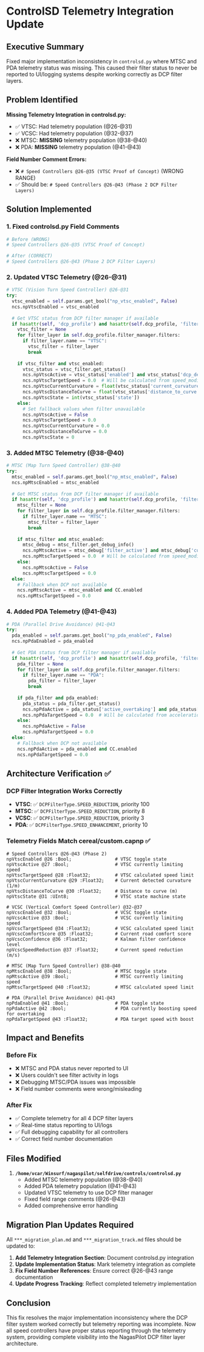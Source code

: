 # ControlSD Telemetry Integration Update

## Executive Summary

Fixed major implementation inconsistency in `controlsd.py` where MTSC and PDA telemetry status was missing. This caused their filter status to never be reported to UI/logging systems despite working correctly as DCP filter layers.

## Problem Identified

**Missing Telemetry Integration in controlsd.py:**
- ✅ VTSC: Had telemetry population (@26-@31) 
- ✅ VCSC: Had telemetry population (@32-@37)
- ❌ MTSC: **MISSING** telemetry population (@38-@40)
- ❌ PDA: **MISSING** telemetry population (@41-@43)

**Field Number Comment Errors:**
- ❌ `# Speed Controllers @26-@35 (VTSC Proof of Concept)` (WRONG RANGE)
- ✅ Should be: `# Speed Controllers @26-@43 (Phase 2 DCP Filter Layers)`

## Solution Implemented

### 1. Fixed controlsd.py Field Comments
```python
# Before (WRONG)
# Speed Controllers @26-@35 (VTSC Proof of Concept)

# After (CORRECT)
# Speed Controllers @26-@43 (Phase 2 DCP Filter Layers)
```

### 2. Updated VTSC Telemetry (@26-@31)
```python
# VTSC (Vision Turn Speed Controller) @26-@31
try:
  vtsc_enabled = self.params.get_bool("np_vtsc_enabled", False)
  ncs.npVtscEnabled = vtsc_enabled
  
  # Get VTSC status from DCP filter manager if available
  if hasattr(self, 'dcp_profile') and hasattr(self.dcp_profile, 'filter_manager'):
    vtsc_filter = None
    for filter_layer in self.dcp_profile.filter_manager.filters:
      if filter_layer.name == "VTSC":
        vtsc_filter = filter_layer
        break
    
    if vtsc_filter and vtsc_enabled:
      vtsc_status = vtsc_filter.get_status()
      ncs.npVtscActive = vtsc_status['enabled'] and vtsc_status['dcp_dependency_met']
      ncs.npVtscTargetSpeed = 0.0  # Will be calculated from speed_modifier
      ncs.npVtscCurrentCurvature = float(vtsc_status['current_curvature'])
      ncs.npVtscDistanceToCurve = float(vtsc_status['distance_to_curve'])
      ncs.npVtscState = int(vtsc_status['state'])
    else:
      # Set fallback values when filter unavailable
      ncs.npVtscActive = False
      ncs.npVtscTargetSpeed = 0.0
      ncs.npVtscCurrentCurvature = 0.0
      ncs.npVtscDistanceToCurve = 0.0
      ncs.npVtscState = 0
```

### 3. Added MTSC Telemetry (@38-@40)
```python
# MTSC (Map Turn Speed Controller) @38-@40
try:
  mtsc_enabled = self.params.get_bool("np_mtsc_enabled", False)
  ncs.npMtscEnabled = mtsc_enabled
  
  # Get MTSC status from DCP filter manager if available
  if hasattr(self, 'dcp_profile') and hasattr(self.dcp_profile, 'filter_manager'):
    mtsc_filter = None
    for filter_layer in self.dcp_profile.filter_manager.filters:
      if filter_layer.name == "MTSC":
        mtsc_filter = filter_layer
        break
    
    if mtsc_filter and mtsc_enabled:
      mtsc_debug = mtsc_filter.get_debug_info()
      ncs.npMtscActive = mtsc_debug['filter_active'] and mtsc_debug['curve_speed_enabled']
      ncs.npMtscTargetSpeed = 0.0  # Will be calculated from speed_modifier
    else:
      ncs.npMtscActive = False
      ncs.npMtscTargetSpeed = 0.0
  else:
    # Fallback when DCP not available
    ncs.npMtscActive = mtsc_enabled and CC.enabled
    ncs.npMtscTargetSpeed = 0.0
```

### 4. Added PDA Telemetry (@41-@43)
```python
# PDA (Parallel Drive Avoidance) @41-@43  
try:
  pda_enabled = self.params.get_bool("np_pda_enabled", False)
  ncs.npPdaEnabled = pda_enabled
  
  # Get PDA status from DCP filter manager if available
  if hasattr(self, 'dcp_profile') and hasattr(self.dcp_profile, 'filter_manager'):
    pda_filter = None
    for filter_layer in self.dcp_profile.filter_manager.filters:
      if filter_layer.name == "PDA":
        pda_filter = filter_layer
        break
    
    if pda_filter and pda_enabled:
      pda_status = pda_filter.get_status()
      ncs.npPdaActive = pda_status['active_overtaking'] and pda_status['dcp_active']
      ncs.npPdaTargetSpeed = 0.0  # Will be calculated from acceleration_multiplier
    else:
      ncs.npPdaActive = False
      ncs.npPdaTargetSpeed = 0.0
  else:
    # Fallback when DCP not available
    ncs.npPdaActive = pda_enabled and CC.enabled
    ncs.npPdaTargetSpeed = 0.0
```

## Architecture Verification ✅

### DCP Filter Integration Works Correctly
- **VTSC**: ✅ `DCPFilterType.SPEED_REDUCTION`, priority 100
- **MTSC**: ✅ `DCPFilterType.SPEED_REDUCTION`, priority 8  
- **VCSC**: ✅ `DCPFilterType.SPEED_REDUCTION`, priority 3
- **PDA**: ✅ `DCPFilterType.SPEED_ENHANCEMENT`, priority 10

### Telemetry Fields Match cereal/custom.capnp ✅
```capnp
# Speed Controllers @26-@43 (Phase 2)
npVtscEnabled @26 :Bool;                # VTSC toggle state
npVtscActive @27 :Bool;                 # VTSC currently limiting speed
npVtscTargetSpeed @28 :Float32;         # VTSC calculated speed limit
npVtscCurrentCurvature @29 :Float32;    # Current detected curvature (1/m)
npVtscDistanceToCurve @30 :Float32;     # Distance to curve (m)
npVtscState @31 :UInt8;                 # VTSC state machine state

# VCSC (Vertical Comfort Speed Controller) @32-@37
npVcscEnabled @32 :Bool;                # VCSC toggle state
npVcscActive @33 :Bool;                 # VCSC currently limiting speed
npVcscTargetSpeed @34 :Float32;         # VCSC calculated speed limit
npVcscComfortScore @35 :Float32;        # Current road comfort score
npVcscConfidence @36 :Float32;          # Kalman filter confidence level
npVcscSpeedReduction @37 :Float32;      # Current speed reduction (m/s)

# MTSC (Map Turn Speed Controller) @38-@40
npMtscEnabled @38 :Bool;                # MTSC toggle state
npMtscActive @39 :Bool;                 # MTSC currently limiting speed
npMtscTargetSpeed @40 :Float32;         # MTSC calculated speed limit

# PDA (Parallel Drive Avoidance) @41-@43
npPdaEnabled @41 :Bool;                 # PDA toggle state
npPdaActive @42 :Bool;                  # PDA currently boosting speed for overtaking
npPdaTargetSpeed @43 :Float32;          # PDA target speed with boost
```

## Impact and Benefits

### Before Fix
- ❌ MTSC and PDA status never reported to UI
- ❌ Users couldn't see filter activity in logs
- ❌ Debugging MTSC/PDA issues was impossible
- ❌ Field number comments were wrong/misleading

### After Fix  
- ✅ Complete telemetry for all 4 DCP filter layers
- ✅ Real-time status reporting to UI/logs
- ✅ Full debugging capability for all controllers
- ✅ Correct field number documentation

## Files Modified

1. **`/home/vcar/Winsurf/nagaspilot/selfdrive/controls/controlsd.py`**
   - Added MTSC telemetry population (@38-@40)
   - Added PDA telemetry population (@41-@43) 
   - Updated VTSC telemetry to use DCP filter manager
   - Fixed field range comments (@26-@43)
   - Added comprehensive error handling

## Migration Plan Updates Required

All `***_migration_plan.md` and `***_migration_track.md` files should be updated to:

1. **Add Telemetry Integration Section**: Document controlsd.py integration
2. **Update Implementation Status**: Mark telemetry integration as complete
3. **Fix Field Number References**: Ensure correct @26-@43 range documentation
4. **Update Progress Tracking**: Reflect completed telemetry implementation

## Conclusion

This fix resolves the major implementation inconsistency where the DCP filter system worked correctly but telemetry reporting was incomplete. Now all speed controllers have proper status reporting through the telemetry system, providing complete visibility into the NagasPilot DCP filter layer architecture.